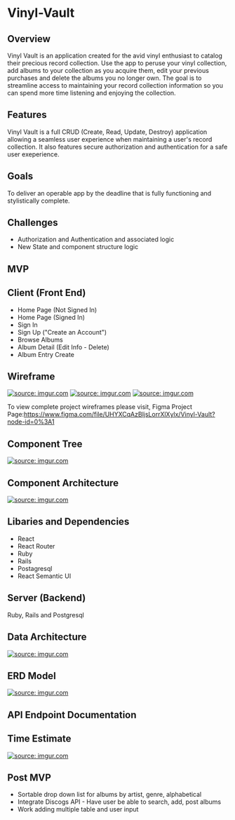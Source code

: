 # Vinyl-Vault

## Overview

Vinyl Vault is an application created for the avid vinyl enthusiast to catalog their precious record collection. Use the app to peruse your vinyl collection, add albums to your collection as you acquire them, edit your previous purchases and delete the albums you no longer own. The goal is to streamline access to maintaining your record collection information so you can spend more time listening and enjoying the collection.

## Features
Vinyl Vault is a full CRUD (Create, Read, Update, Destroy) application allowing a seamless user experience when maintaining a user's record collection.  It also features secure authorization and authentication for a safe user exeperience.

## Goals
To deliver an operable app by the deadline that is fully functioning and stylistically complete.

## Challenges
- Authorization and Authentication and associated logic
- New State and component structure logic

## MVP

## Client (Front End)
- Home Page (Not Signed In)
- Home Page (Signed In)
- Sign In
- Sign Up ("Create an Account")
- Browse Albums
- Album Detail (Edit Info - Delete)
- Album Entry Create

## Wireframe
<a href="https://imgur.com/eTQeaKs"><img src="https://i.imgur.com/eTQeaKs.png" title="source: imgur.com" /></a>
<a href="https://imgur.com/v56MOkB"><img src="https://i.imgur.com/v56MOkB.png" title="source: imgur.com" /></a>
<a href="https://imgur.com/N1z9r8k"><img src="https://i.imgur.com/N1z9r8k.png" title="source: imgur.com" /></a>


To view complete project wireframes please visit,
Figma Project Page:https://www.figma.com/file/UHYXCqAzBljsLorrXlXylx/Vinyl-Vault?node-id=0%3A1

## Component Tree
<a href="https://imgur.com/9gDgLam"><img src="https://i.imgur.com/9gDgLam.png" title="source: imgur.com" /></a>

## Component Architecture
<a href="https://imgur.com/1CQIZYc"><img src="https://i.imgur.com/1CQIZYc.png" title="source: imgur.com" /></a>

## Libaries and Dependencies
- React
- React Router
- Ruby
- Rails
- Postagresql
- React Semantic UI

## Server (Backend)
Ruby, Rails and Postgresql

## Data Architecture
<a href="https://imgur.com/JLIs5xy"><img src="https://i.imgur.com/JLIs5xy.png" title="source: imgur.com" /></a>

## ERD Model
<a href="https://imgur.com/U3YFGcQ"><img src="https://i.imgur.com/U3YFGcQ.png" title="source: imgur.com" /></a>

## API Endpoint Documentation



## Time Estimate
<a href="https://imgur.com/bDYuqdo"><img src="https://i.imgur.com/bDYuqdo.png" title="source: imgur.com" /></a>

## Post MVP
- Sortable drop down list for albums by artist, genre, alphabetical
- Integrate Discogs API - Have user be able to search, add, post albums
- Work adding multiple table and user input


